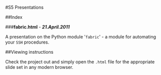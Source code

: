 #S5 Presentations

##Index

###**fabric.html** - ***21.April.2011***

A presentation on the Python module '`fabric`' - a module for automating your `SSH`
procedures.


##Viewing instructions

Check the project out and simply open the `.html` file for the appropriate slide set 
in any modern browser.
